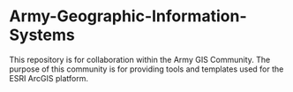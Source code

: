 Army-Geographic-Information-Systems
=========================

This repository is for collaboration within the Army GIS Community. The purpose of this community is for providing tools and templates used for the ESRI ArcGIS platform.  
